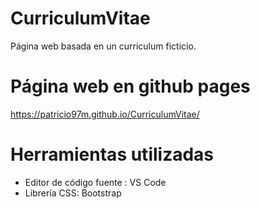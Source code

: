 # CurriculumVitae
Página web basada en un curriculum ficticio. 
# Página web en github pages
https://patricio97m.github.io/CurriculumVitae/
# Herramientas utilizadas
- Editor de código fuente : VS Code
- Librería CSS: Bootstrap
